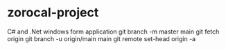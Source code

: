 # zorocal-project
C# and .Net windows form application 
git branch -m master main
git fetch origin
git branch -u origin/main main
git remote set-head origin -a

